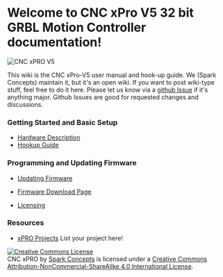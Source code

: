 # **Welcome to CNC xPro V5 32 bit GRBL Motion Controller documentation!**

![CNC xPRO V5](https://github.com/Spark-Concepts/xPro-V5/blob/main/images/xproV5_iso.jpg?raw=true)

This wiki is the CNC xPro-V5 user manual and hook-up guide. We (Spark Concepts) maintain it, but it's an open wiki. If you want to post wiki-type stuff, feel free to do it here. Please let us know via a [github Issue](https://github.com/Spark-Concepts/xPro-V5/issues/New) if it's anything major. Github Issues are good for requested changes and discussions.

### Getting Started and Basic Setup
* [Hardware Description](https://github.com/Spark-Concepts/xPro-V4/wiki/1.-Hardware-Description)
* [Hookup Guide](https://github.com/Spark-Concepts/xPro-V4/blob/master/Drawings/xPROV4_dimensions.jpg?raw=true)

### Programming and Updating Firmware
* [Updating Firmware](https://github.com/Spark-Concepts/xPRO/wiki/3.-Updating-GRBL-Firmware)
* [Firmware Download Page](https://github.com/Spark-Concepts/xPRO/tree/master/Firmware)

* [Licensing](http://creativecommons.org/licenses/by-nc-sa/4.0/)

### Resources
* [xPRO Projects](http://www.spark-concepts.com/forums/) List your project here!


<a rel="license" href="http://creativecommons.org/licenses/by-nc-sa/4.0/"><img alt="Creative Commons License" style="border-width:0" src="https://i.creativecommons.org/l/by-nc-sa/4.0/88x31.png" /></a><br /><span xmlns:dct="http://purl.org/dc/terms/" property="dct:title">CNC xPRO</span> by <a xmlns:cc="http://creativecommons.org/ns#" href="http://www.spark-concepts.com/" property="cc:attributionName" rel="cc:attributionURL">Spark Concepts</a> is licensed under a <a rel="license" href="http://creativecommons.org/licenses/by-nc-sa/4.0/">Creative Commons Attribution-NonCommercial-ShareAlike 4.0 International License</a>.


